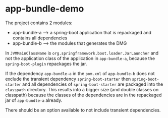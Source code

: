 # app-bundle-demo

The project contains 2 modules:
 * app-bundle-a --> a spring-boot application that is repackaged and contains all dependencies
 * app-bundle-b --> the modules that generates the DMG 

In ```JVMMainClassName``` is ```org.springframework.boot.loader.JarLauncher``` and not the application class of the application 
in ```app-bundle-a```, because the ```spring-boot-plugin``` repackages the jar.

If the dependency ```app-bundle-a``` in the ```pom.xml``` of ```app-bundle-b``` does not exclude the transient dependency 
```spring-boot-starter``` then ```spring-boot-starter``` and all dependencies of ```spring-boot-starter``` are packaged into 
the ```classpath``` directory. This results into a bigger size (and double classes on classpath) because the classes of the 
dependencies are in the repackaged jar of ```app-bundle-a``` already.

There should be an option available to not include transient dependencies.

